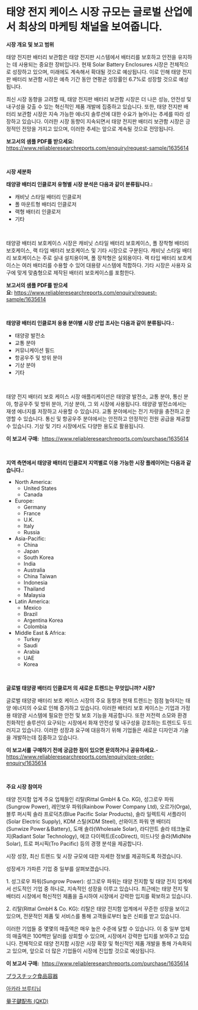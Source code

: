 <p><h1>태양 전지 케이스 시장 규모는 글로벌 산업에서 최상의 마케팅 채널을 보여줍니다.</h1></p><p><strong>시장 개요 및 보고 범위</strong></p>
<p><p>태양 전지판 배터리 보관함은 태양 전지판 시스템에서 배터리를 보호하고 안전을 유지하는 데 사용되는 중요한 장비입니다. 현재 Solar Battery Enclosures 시장은 전체적으로 성장하고 있으며, 미래에도 계속해서 확대될 것으로 예상됩니다. 이로 인해 태양 전지판 배터리 보관함 시장은 예측 기간 동안 연평균 성장률인 6.7%로 성장할 것으로 예상됩니다.</p><p>최신 시장 동향을 고려할 때, 태양 전지판 배터리 보관함 시장은 더 나은 성능, 안전성 및 내구성을 갖출 수 있는 혁신적인 제품 개발에 집중하고 있습니다. 또한, 태양 전지판 배터리 보관함 시장은 지속 가능한 에너지 솔루션에 대한 수요가 늘어나는 추세를 따라 성장하고 있습니다. 이러한 시장 동향이 지속되면서 태양 전지판 배터리 보관함 시장은 긍정적인 전망을 가지고 있으며, 이러한 추세는 앞으로 계속될 것으로 전망됩니다.</p></p>
<p><strong>보고서의 샘플 PDF를 받으세요:</strong> <a href="https://www.reliableresearchreports.com/enquiry/request-sample/1635614">https://www.reliableresearchreports.com/enquiry/request-sample/1635614</a></p>
<p>&nbsp;</p>
<p><strong>시장 세분화</strong></p>
<p><strong>태양광 배터리 인클로저 유형별 시장 분석은 다음과 같이 분류됩니다.:</strong></p>
<p><ul><li>캐비닛 스타일 배터리 인클로저</li><li>폴 마운트형 배터리 인클로저</li><li>랙형 배터리 인클로저</li><li>기타</li></ul></p>
<p>&nbsp;</p>
<p><p>태양광 배터리 보호케이스 시장은 캐비닛 스타일 배터리 보호케이스, 폴 장착형 배터리 보호케이스, 랙 타입 배터리 보호케이스 및 기타 시장으로 구분된다. 캐비닛 스타일 배터리 보호케이스는 주로 실내 설치용이며, 폴 장착형은 실외용이다. 랙 타입 배터리 보호케이스는 여러 배터리를 수용할 수 있어 대용량 시스템에 적합하다. 기타 시장은 사용자 요구에 맞게 맞춤형으로 제작된 배터리 보호케이스를 포함한다.</p></p>
<p><strong>보고서의 샘플 PDF를 받으세요:</strong>&nbsp;<a href="https://www.reliableresearchreports.com/enquiry/request-sample/1635614">https://www.reliableresearchreports.com/enquiry/request-sample/1635614</a></p>
<p>&nbsp;</p>
<p><strong> 태양광 배터리 인클로저 응용 분야별 시장 산업 조사는 다음과 같이 분류됩니다.:</strong></p>
<p><ul><li>태양광 발전소</li><li>교통 분야</li><li>커뮤니케이션 필드</li><li>항공우주 및 방위 분야</li><li>기상 분야</li><li>기타</li></ul></p>
<p>&nbsp;</p>
<p><p>태양 전지 배터리 보호 케이스 시장 애플리케이션은 태양광 발전소, 교통 분야, 통신 분야, 항공우주 및 방위 분야, 기상 분야, 그 외 시장에 사용됩니다. 태양광 발전소에서는 재생 에너지를 저장하고 사용할 수 있습니다. 교통 분야에서는 전기 차량을 충전하고 운영할 수 있습니다. 통신 및 항공우주 분야에서는 안전하고 안정적인 전원 공급을 제공할 수 있습니다. 기상 및 기타 시장에서도 다양한 용도로 활용됩니다.</p></p>
<p><strong>이 보고서 구매:</strong>&nbsp; <a href="https://www.reliableresearchreports.com/purchase/1635614">https://www.reliableresearchreports.com/purchase/1635614</a></p>
<p>&nbsp;</p>
<p><strong>지역 측면에서 태양광 배터리 인클로저 지역별로 이용 가능한 시장 플레이어는 다음과 같습니다.:</strong></p>
<p><ul>
    <li>
        North America:
        <ul>
            <li>United States</li>
            <li>Canada</li>
        </ul>
    </li>
    <li>
        Europe:
        <ul>
            <li>Germany</li>
            <li>France</li>
            <li>U.K.</li>
            <li>Italy</li>
            <li>Russia</li>
        </ul>
    </li>
    <li>
        Asia-Pacific:
        <ul>
            <li>China</li>
            <li>Japan</li>
            <li>South Korea</li>
            <li>India</li>
            <li>Australia</li>
            <li>China Taiwan</li>
            <li>Indonesia</li>
            <li>Thailand</li>
            <li>Malaysia</li>
        </ul>
    </li>
    <li>
        Latin America:
        <ul>
            <li>Mexico</li>
            <li>Brazil</li>
            <li>Argentina Korea</li>
            <li>Colombia</li>
        </ul>
    </li>
    <li>
        Middle East & Africa:
        <ul>
            <li>Turkey</li>
            <li>Saudi</li>
            <li>Arabia</li>
            <li>UAE</li>
            <li>Korea</li>
        </ul>
    </li>
    </ul></p>
<p>&nbsp;</p>
<p><strong>글로벌 태양광 배터리 인클로저 의 새로운 트렌드는 무엇입니까? 시장?</strong></p>
<p><p>글로벌 태양광 배터리 보호 케이스 시장의 주요 동향과 현재 트렌드는 점점 높아지는 태양 에너지의 수요로 인해 증가하고 있습니다. 이러한 배터리 보호 케이스는 기업과 가정용 태양광 시스템에 필요한 안전 및 보호 기능을 제공합니다. 또한 저전력 소모와 환경 친화적인 솔루션이 요구되는 시장에서 화재 안전성 및 내구성을 강조하는 트렌드도 두드러지고 있습니다. 이러한 성장과 요구에 대응하기 위해 기업들은 새로운 디자인과 기술을 개발하는데 집중하고 있습니다.</p></p>
<p><strong>이 보고서를 구매하기 전에 궁금한 점이 있으면 문의하거나 공유하세요.</strong>- <a href="https://www.reliableresearchreports.com/enquiry/pre-order-enquiry/1635614">https://www.reliableresearchreports.com/enquiry/pre-order-enquiry/1635614</a></p>
<p>&nbsp;</p>
<p><strong>주요 시장 참여자</strong></p>
<p><p>태양 전지함 업계 주요 업체들인 리탈(Rittal GmbH & Co. KG), 성그로우 파워(Sungrow Power), 레인보우 파워(Rainbow Power Company Ltd), 오르가(Orga), 블루 퍼시픽 솔라 프로덕츠(Blue Pacific Solar Products), 솔라 일렉트릭 서플라이(Solar Electric Supply), KDM 스틸(KDM Steel), 선와이즈 파워 앤 배터리(Sunwize Power＆Battery), 도매 솔라(Wholesale Solar), 라디안트 솔라 테크놀로지(Radiant Solar Technology), 에코 다이렉트(EcoDirect), 미드나잇 솔라(MidNite Solar), 트로 퍼시픽(Tro Pacific) 등의 경쟁 분석을 제공합니다. </p><p>시장 성장, 최신 트렌드 및 시장 규모에 대한 자세한 정보를 제공하도록 하겠습니다. </p><p>성장세가 가파른 기업 중 일부를 살펴보겠습니다. </p><p>1. 성그로우 파워(Sungrow Power): 성그로우 파워는 태양 전지함 및 태양 전지 업계에서 선도적인 기업 중 하나로, 지속적인 성장을 이루고 있습니다. 최근에는 태양 전지 및 배터리 시장에서 혁신적인 제품을 출시하여 시장에서 강력한 입지를 확보하고 있습니다.</p><p>2. 리탈(Rittal GmbH & Co. KG): 리탈은 태양 전지함 업계에서 꾸준한 성장을 보이고 있으며, 전문적인 제품 및 서비스를 통해 고객들로부터 높은 신뢰를 받고 있습니다.</p><p>이러한 기업들 중 몇몇의 매출액은 매우 높은 수준에 달할 수 있습니다. 이 중 일부 업체의 매출액은 100백만 달러를 상회할 수 있으며, 시장에서 강력한 입지를 보여주고 있습니다. 전체적으로 태양 전지함 시장은 시장 확장 및 혁신적인 제품 개발을 통해 가속화되고 있으며, 앞으로 더 많은 기업들이 시장에 진입할 것으로 예상됩니다.</p></p>
<p><strong>이 보고서 구매:</strong>&nbsp;&nbsp;<a href="https://www.reliableresearchreports.com/purchase/1635614">https://www.reliableresearchreports.com/purchase/1635614</a></p>
<p><p><a href="https://medium.com/@santosuigrtley997836/%E3%83%97%E3%83%A9%E3%82%B9%E3%83%81%E3%83%83%E3%82%AF%E8%A3%BD%E9%A3%9F%E5%93%81%E5%AE%B9%E5%99%A8%E3%81%AE%E5%B8%82%E5%A0%B4%E5%8B%95%E5%90%91%E3%81%A8%E5%B8%82%E5%A0%B4%E5%88%86%E6%9E%90%E3%81%AF-2024%E5%B9%B4%E3%81%8B%E3%82%892031%E5%B9%B4%E3%81%BE%E3%81%A7%E3%81%AE%E4%BA%88%E6%B8%AC%E3%81%95%E3%82%8C%E3%81%A6%E3%81%84%E3%81%BE%E3%81%99-deb06df46c28">プラスチック食品容器</a></p><p><a href="https://medium.com/@ieremiapadurariu20221/%EC%95%84%EC%B9%BC%EB%9D%BC%EB%B8%8C%EB%A3%A8%ED%8B%B0%EB%8B%99-%EC%8B%9C%EC%9E%A5-%EA%B7%9C%EB%AA%A8%EC%99%80-%EC%8B%9C%EC%9E%A5-%EB%8F%99%ED%96%A5-%EC%99%84%EC%A0%84%ED%95%9C-%EC%82%B0%EC%97%85-%EA%B0%9C%EC%9A%94-2024%EB%85%84%EB%B6%80%ED%84%B0-2031%EB%85%84-c9dd4dec335e">아카라 브루티닙</a></p><p><a href="https://medium.com/@coraltrout1923/%E9%87%8F%E5%AD%90%E9%8D%B5%E5%88%86%E9%85%8D-qkd-%E5%B8%82%E5%A0%B4%E8%AA%BF%E6%9F%BB%E5%A0%B1%E5%91%8A%E6%9B%B8-%E3%81%9D%E3%81%AE%E6%AD%B4%E5%8F%B2%E3%81%A8%E4%BA%88%E6%B8%AC-2024%E5%B9%B4%E3%81%8B%E3%82%892031%E5%B9%B4-e0c9f71b2f1f">量子鍵配布 (QKD)</a></p></p>
